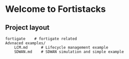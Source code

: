 # Welcome to Fortistacks

## Project layout

    fortigate    # fortigate related
    Advnaced examples/
        LCM.md      # Lifecycle management example
        SDWAN.md    # SDWAN simulation and simple example
